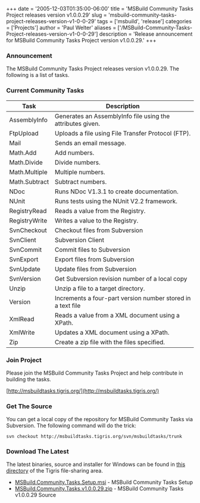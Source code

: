 +++
date = '2005-12-03T01:35:00-06:00'
title = 'MSBuild Community Tasks Project releases version v1.0.0.29'
slug = 'msbuild-community-tasks-project-releases-version-v1-0-0-29'
tags = ['msbuild', 'release']
categories = ['Projects']
author = 'Paul Welter'
aliases = ['/MSBuild-Community-Tasks-Project-releases-version-v1-0-0-29']
description = 'Release announcement for MSBuild Community Tasks Project version v1.0.0.29.'
+++

### Announcement

The MSBuild Community Tasks Project releases version v1.0.0.29. The following is a list of tasks.

### Current Community Tasks

| Task          | Description                                                 |
| ------------- | ----------------------------------------------------------- |
| AssemblyInfo  | Generates an AssemblyInfo file using the attributes given.  |
| FtpUpload     | Uploads a file using File Transfer Protocol (FTP).          |
| Mail          | Sends an email message.                                     |
| Math.Add      | Add numbers.                                                |
| Math.Divide   | Divide numbers.                                             |
| Math.Multiple | Multiple numbers.                                           |
| Math.Subtract | Subtract numbers.                                           |
| NDoc          | Runs NDoc V1.3.1 to create documentation.                   |
| NUnit         | Runs tests using the NUnit V2.2 framework.                  |
| RegistryRead  | Reads a value from the Registry.                            |
| RegistryWrite | Writes a value to the Registry.                             |
| SvnCheckout   | Checkout files from Subversion                              |
| SvnClient     | Subversion Client                                           |
| SvnCommit     | Commit files to Subversion                                  |
| SvnExport     | Export files from Subversion                                |
| SvnUpdate     | Update files from Subversion                                |
| SvnVersion    | Get Subversion revision number of a local copy              |
| Unzip         | Unzip a file to a target directory.                         |
| Version       | Increments a four-part version number stored in a text file |
| XmlRead       | Reads a value from a XML document using a XPath.            |
| XmlWrite      | Updates a XML document using a XPath.                       |
| Zip           | Create a zip file with the files specified.                 |

### Join Project

Please join the MSBuild Community Tasks Project and help contribute in building the tasks.&nbsp;

[http://msbuildtasks.tigris.org/](http://msbuildtasks.tigris.org/)

### Get The Source

You can get a local copy of the repository for MSBuild Community Tasks via Subversion. The following command will do the trick:

```shell
svn checkout http://msbuildtasks.tigris.org/svn/msbuildtasks/trunk
```

### Download The Latest

The latest binaries, source and installer for Windows can be found in [this directory](http://msbuildtasks.tigris.org/servlets/ProjectDocumentList) of the Tigris file-sharing area.

* [MSBuild.Community.Tasks.Setup.msi](http://msbuildtasks.tigris.org/files/documents/3383/28296/MSBuild.Community.Tasks.Setup.msi) - MSBuild Community Tasks Setup
* [MSBuild.Community.Tasks.v1.0.0.29.zip](http://msbuildtasks.tigris.org/files/documents/3383/28297/MSBuild.Community.Tasks.v1.0.0.29.zip) - MSBuild Community Tasks v1.0.0.29 Source
